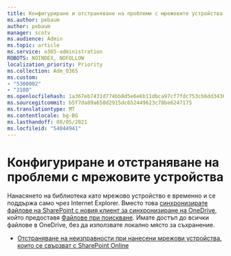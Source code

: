 ```yaml
---
title: Конфигуриране и отстраняване на проблеми с мрежовите устройства
ms.author: pebaum
author: pebaum
manager: scotv
ms.audience: Admin
ms.topic: article
ms.service: o365-administration
ROBOTS: NOINDEX, NOFOLLOW
localization_priority: Priority
ms.collection: Adm_O365
ms.custom:
- "5300002"
- "3180"
ms.openlocfilehash: 1a367eb7431d774bb8d5e6e6b11dbca97cf7fdc753cb6dd34363d6d73f1a9d1c
ms.sourcegitcommit: b5f7da89a650d2915dc652449623c78be6247175
ms.translationtype: MT
ms.contentlocale: bg-BG
ms.lasthandoff: 08/05/2021
ms.locfileid: "54044941"
---
```

# <a name="configure-and-troubleshoot-mapped-network-drives"></a>Конфигуриране и отстраняване на проблеми с мрежовите устройства

Нанасянето на библиотека като мрежово устройство е временно и се поддържа само чрез Internet Explorer. Вместо това [синхронизирате файлове на SharePoint с новия клиент за синхронизиране на OneDrive](https://support.office.com/article/6de9ede8-5b6e-4503-80b2-6190f3354a88), който предоставя [Файлове при поискване](https://support.office.com/article/0e6860d3-d9f3-4971-b321-7092438fb38e). Имате достъп до всички файлове в OneDrive, без да използвате локално място за съхранение.

- [Отстраняване на неизправности при нанесени мрежови устройства, които се свързват с SharePoint Online](https://docs.microsoft.com/sharepoint/support/administration/troubleshoot-mapped-network-drives)
